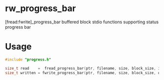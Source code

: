 # rw_progress_bar
[fread:fwrite]_progress_bar buffered block stdio functions supporting status progress bar

# Usage
```c
#include "progress.h"

size_t read    =  fread_progress_bar(ptr, filename, size, block_size, ifp);
size_t written = fwrite_progress_bar(ptr, filename, size, block_size, ofp);
```
